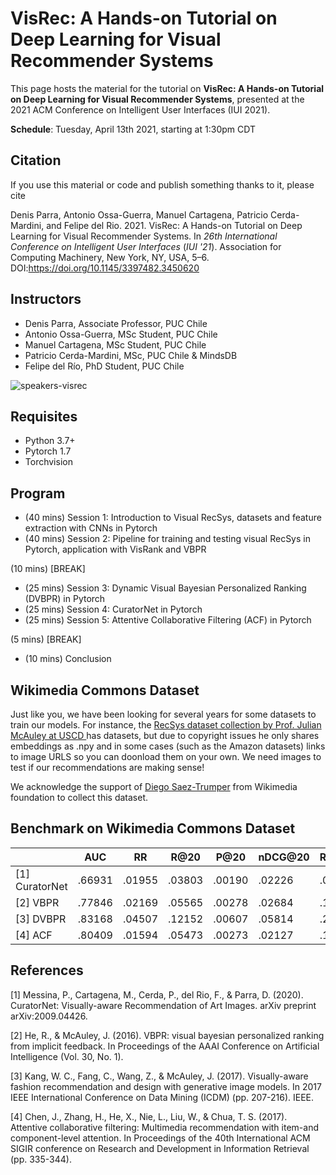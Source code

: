 # VisRec: A Hands-on Tutorial on Deep Learning for Visual Recommender Systems

This page hosts the material for the tutorial on **VisRec: A Hands-on Tutorial on Deep Learning for Visual Recommender Systems**,
presented at the 2021 ACM Conference on Intelligent User Interfaces (IUI 2021).

**Schedule**: Tuesday, April 13th 2021, starting at 1:30pm CDT 

## Citation

If you use this material or code and publish something thanks to it, please cite

Denis Parra, Antonio Ossa-Guerra, Manuel Cartagena, Patricio Cerda-Mardini, and Felipe del Rio. 2021. VisRec: A Hands-on Tutorial on Deep Learning for Visual Recommender Systems. In <i>26th International Conference on Intelligent User Interfaces</i> (<i>IUI '21</i>). Association for Computing Machinery, New York, NY, USA, 5–6. DOI:https://doi.org/10.1145/3397482.3450620


## Instructors

* Denis Parra, Associate Professor, PUC Chile
* Antonio Ossa-Guerra, MSc Student, PUC Chile
* Manuel Cartagena, MSc Student, PUC Chile
* Patricio Cerda-Mardini, MSc, PUC Chile & MindsDB
* Felipe del Río, PhD Student, PUC Chile

![speakers-visrec](https://user-images.githubusercontent.com/208111/114323807-f818ba80-9af4-11eb-84ef-428517a4fe60.jpg)

## Requisites

* Python 3.7+
* Pytorch 1.7
* Torchvision

## Program

* (40 mins) Session 1: Introduction to Visual RecSys, datasets and feature extraction with CNNs in Pytorch
* (40 mins) Session 2: Pipeline for training and testing visual RecSys in Pytorch, application with VisRank and VBPR

(10 mins) [BREAK] 

* (25 mins) Session 3: Dynamic Visual Bayesian Personalized Ranking (DVBPR) in Pytorch
* (25 mins) Session 4: CuratorNet in Pytorch
* (25 mins) Session 5: Attentive Collaborative Filtering (ACF) in Pytorch

(5 mins) [BREAK] 

* (10 mins) Conclusion

## Wikimedia Commons Dataset

Just like you, we have been looking for several years for some datasets to train our models. For instance, the <a href="#">RecSys dataset collection
by Prof. Julian McAuley at USCD </a> has datasets, but due to copyright issues he only shares embeddings as .npy and in some cases (such as the Amazon datasets) links to image URLS so you can doonload them on your own. We need images to test if our recommendations are making sense!

We acknowledge the support of [Diego Saez-Trumper](https://wikimediafoundation.org/profile/diego-saez-trumper/) from Wikimedia foundation to collect this dataset.

## Benchmark on Wikimedia Commons Dataset

|            | AUC     | RR      | R@20    | P@20    | nDCG@20 | R@100   | P@100   | nDCG@100 |
|------------|---------|---------|---------|---------|---------|---------|---------|----------|
| [1] CuratorNet | .66931 | .01955 | .03803 | .00190 | .02226 | .07884 | .00078 | .02943  |
| [2] VBPR       | .77846 | .02169 | .05565 | .00278 | .02684 | .13821 | .00138 | .04105  |
| [3] DVBPR      | .83168 | .04507 | .12152 | .00607 | .05814 | .25695 | .00256 | .08245  |
| [4] ACF        | .80409 | .01594 | .05473 | .00273 | .02127 | .14935 | .00149 | .03781  |

## References

[1] Messina, P., Cartagena, M., Cerda, P., del Rio, F., & Parra, D. (2020). CuratorNet: Visually-aware Recommendation of Art Images. arXiv preprint arXiv:2009.04426.

[2] He, R., & McAuley, J. (2016). VBPR: visual bayesian personalized ranking from implicit feedback. In Proceedings of the AAAI Conference on Artificial Intelligence (Vol. 30, No. 1).

[3] Kang, W. C., Fang, C., Wang, Z., & McAuley, J. (2017). Visually-aware fashion recommendation and design with generative image models. In 2017 IEEE International Conference on Data Mining (ICDM) (pp. 207-216). IEEE.

[4] Chen, J., Zhang, H., He, X., Nie, L., Liu, W., & Chua, T. S. (2017). Attentive collaborative filtering: Multimedia recommendation with item-and component-level attention. In Proceedings of the 40th International ACM SIGIR conference on Research and Development in Information Retrieval (pp. 335-344).
